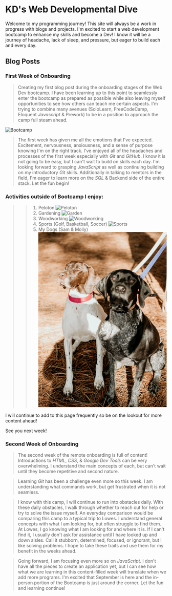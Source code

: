 # KD's Web Developmental Dive

Welcome to my programming journey!  This site will always be a work in progress with blogs and projects.  I'm excited to start a web development bootcamp to enhance my skills and become a Dev!  I know it will be a journey of headache, lack of sleep, and pressure, but eager to build each and every day.

## Blog Posts

### First Week of Onboarding

>Creating my first blog post during the onboarding stages of the Web Dev bootcamp. I have been learning up to this point to seamlessly enter the bootcamp as prepared as possible while also leaving myself opportunities to see how others can teach me certain aspects. I'm trying to combine many avenues (SoloLearn, FreeCodeCamp, Eloquent *Javascript* & Prework) to be in a position to approach the camp full steam ahead. 

![Bootcamp](https://www.incimages.com/uploaded_files/image/1920x1080/software-computer-code-1940x900_35196.jpg)


>The first week has given me all the emotions that I've expected.  Excitement, nervousness, anxiousness, and a sense of purpose knowing I'm on the right track.  I've enjoyed all of the headaches and processes of the first week especially with *Git* and *GitHub*.  I know it is not going to be easy, but I can't wait to build on skills each day.  I'm looking forward to grasping *JavaScript* as well as continuing building on my introductory *Git* skills.  Additionally in talking to mentors in the field, I'm eager to learn more on the *SQL* & Backend side of the entire stack.  Let the fun begin!

 ### Activities outside of Bootcamp I enjoy:
>>1. Peloton ![Peloton](https://res.cloudinary.com/peloton-cycle/image/fetch/dpr_1.0,f_auto,q_auto:best,w_560/https://s3.amazonaws.com/workout-metric-images-prod/10e643fc3b7b44928e3c97a372322874)
>>1. Gardening ![Garden](https://www.moneycrashers.com/wp-content/uploads/2020/07/home-vegetable-garden.jpg)
>>1. Woodworking ![Woodworking](https://encrypted-tbn0.gstatic.com/images?q=tbn:ANd9GcQcij4Nm0ZkfVlTXNRogghmcqonaJ58stUy9g&usqp=CAU)
>>1. Sports (Golf, Basketball, Soccer) ![Sports](https://d1sgwhnao7452x.cloudfront.net/CA_OB_LPBG_Multisport_2021_V3_Mobile_720x405.jpg)
>>1. My Dogs (Sam & Molly) ![Dogs](https://github.com/kadowning1/kadowning1.github.io/blob/dev/img/K+B-27.jpg?raw=true)


I will continue to add to this page frequently so be on the lookout for more content ahead!

See you next week!

### Second Week of Onboarding

>The second week of the remote onboarding is full of content!  Introductions to *HTML*, *CSS*, & *Google Dev Tools* can be very overwhelming.  I understand the main concepts of each, but can't wait until they become repetitive and second nature.

>Learning *Git* has been a challenge even more so this week.  I am understanding what commands work, but get frustrated when it is not seamless. 

>I know with this camp, I will continue to run into obstacles daily.  With these daily obstacles, I walk through whether to reach out for help or try to solve the issue myself.  An everyday comparison would be comparing this camp to a typical trip to Lowes.  I understand general concepts with what I am looking for, but often struggle to find them.  At Lowes, I go knowing what I am looking for and where it is.  If I can't find it, I usually don't ask for assistance until I have looked up and down aisles.  Call it stubborn, determined, focused, or ignorant, but I like solving problems.  I hope to take these traits and use them for my benefit in the weeks ahead.

>Going forward, I am focusing even more so on *JavaScript*.  I don't have all the pieces to create an application yet, but I can see how what we are learning in this content-filled week will translate when we add more programs. I'm excited that September is here and the in-person portion of the Bootcamp is just around the corner.  Let the fun and learning continue!